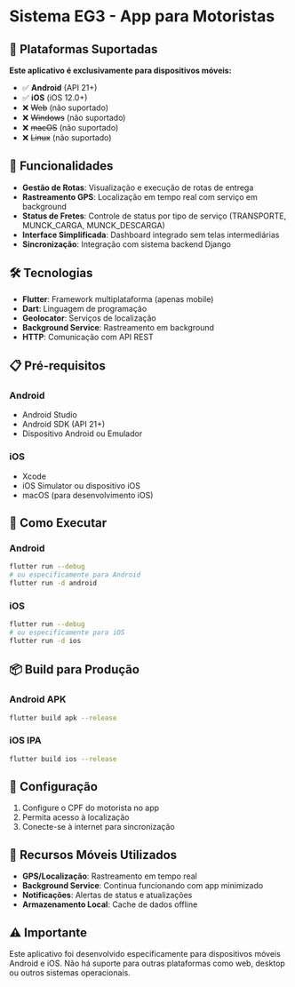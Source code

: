 # Sistema EG3 - App para Motoristas

## 📱 Plataformas Suportadas

**Este aplicativo é exclusivamente para dispositivos móveis:**
- ✅ **Android** (API 21+)
- ✅ **iOS** (iOS 12.0+)
- ❌ ~~Web~~ (não suportado)
- ❌ ~~Windows~~ (não suportado)
- ❌ ~~macOS~~ (não suportado)
- ❌ ~~Linux~~ (não suportado)

## 🚀 Funcionalidades

- **Gestão de Rotas**: Visualização e execução de rotas de entrega
- **Rastreamento GPS**: Localização em tempo real com serviço em background
- **Status de Fretes**: Controle de status por tipo de serviço (TRANSPORTE, MUNCK_CARGA, MUNCK_DESCARGA)
- **Interface Simplificada**: Dashboard integrado sem telas intermediárias
- **Sincronização**: Integração com sistema backend Django

## 🛠️ Tecnologias

- **Flutter**: Framework multiplataforma (apenas mobile)
- **Dart**: Linguagem de programação
- **Geolocator**: Serviços de localização
- **Background Service**: Rastreamento em background
- **HTTP**: Comunicação com API REST

## 📋 Pré-requisitos

### Android
- Android Studio
- Android SDK (API 21+)
- Dispositivo Android ou Emulador

### iOS
- Xcode
- iOS Simulator ou dispositivo iOS
- macOS (para desenvolvimento iOS)

## 🚀 Como Executar

### Android
```bash
flutter run --debug
# ou especificamente para Android
flutter run -d android
```

### iOS
```bash
flutter run --debug
# ou especificamente para iOS
flutter run -d ios
```

## 📦 Build para Produção

### Android APK
```bash
flutter build apk --release
```

### iOS IPA
```bash
flutter build ios --release
```

## 🔧 Configuração

1. Configure o CPF do motorista no app
2. Permita acesso à localização
3. Conecte-se à internet para sincronização

## 📱 Recursos Móveis Utilizados

- **GPS/Localização**: Rastreamento em tempo real
- **Background Service**: Continua funcionando com app minimizado
- **Notificações**: Alertas de status e atualizações
- **Armazenamento Local**: Cache de dados offline

## ⚠️ Importante

Este aplicativo foi desenvolvido especificamente para dispositivos móveis Android e iOS. Não há suporte para outras plataformas como web, desktop ou outros sistemas operacionais.